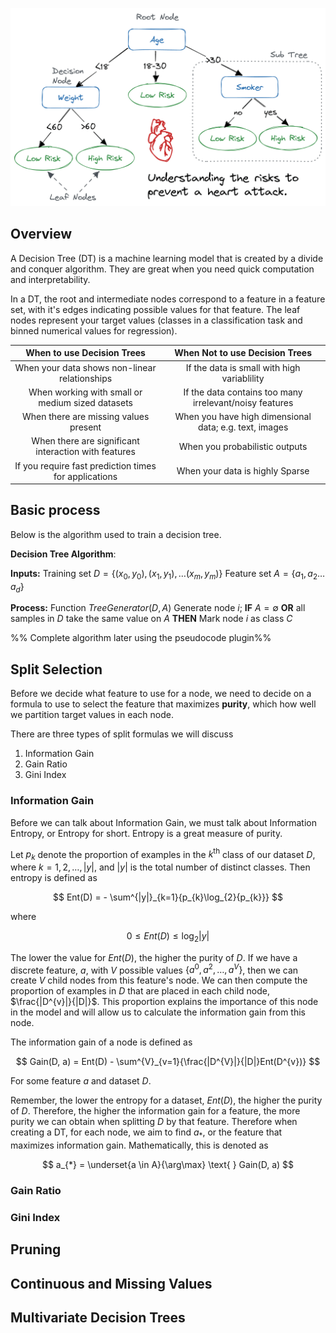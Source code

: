 ![Decision Tree](img/Decision%20Trees/img_01.avif)


## Overview
A Decision Tree (DT) is a machine learning model that is created by a divide and conquer algorithm.  They are great when you need quick computation and interpretability.

In a DT, the root and intermediate nodes correspond to a feature in a feature set, with it's edges indicating possible values for that feature. The leaf nodes represent your target values (classes in a classification task and binned numerical values for regression). 

|              When to use Decision Trees               |             When Not to use Decision Trees              |
| :---------------------------------------------------: | :-----------------------------------------------------: |
|     When your data shows non-linear relationships     |       If the data is small with high variablility       |
|   When working with small or medium sized datasets    | If the data contains too many irrelevant/noisy features |
|         When there are missing values present         | When you have high dimensional data; e.g. text, images  |
| When there are significant interaction with features  |             When you probabilistic outputs              |
| If you require fast prediction times for applications |             When your data is highly Sparse             |

## Basic process
Below is the algorithm used to train a decision tree.

__Decision Tree Algorithm__: 

__Inputs:__
	Training set $D = \{ (x_{0}, y_{0}), (x_{1}, y_{1}), \ldots (x_{m}, y_{m}) \}$ 
	 Feature set $A = \{ a_{1}, a_{2}  \ldots a_{d} \}$
	
__Process:__
	$\text{Function } TreeGenerator(D, A$)
	Generate node $i$;
	__IF__ $A = \emptyset$ __OR__ all samples in $D$ take the same value on $A$ __THEN__
		Mark node $i$ as class $C$

%% Complete algorithm later using the pseudocode plugin%%
## Split Selection
Before we decide what feature to use for a node, we need to decide on a formula to use to select the feature that maximizes __purity__, which how well we partition target values in each node.

There are three types of split formulas we will discuss

1. Information Gain
2. Gain Ratio
3. Gini Index

### Information Gain
Before we can talk about Information Gain, we must talk about Information Entropy, or Entropy for short. Entropy is a great measure of purity.

Let $p_{k}$ denote the proportion of examples in the $k^{\text{th}}$ class of our dataset $D$, where $k = 1, 2, \ldots, |y|$, and $|y|$ is the total number of distinct classes.  Then entropy is defined as 

$$
Ent(D) = - \sum^{|y|}_{k=1}{p_{k}\log_{2}{p_{k}}}
$$

where

$$
0 \leq Ent(D) \leq \log_{2}{|y|}
$$

The lower the value for $Ent(D)$, the higher the purity of $D$.  If we have a discrete feature, $a$, with $V$ possible values $\{ a^{0}, a^{2}, \ldots, a^{V} \}$, then we can create $V$ child nodes from this feature's node.  We can then compute the proportion of examples in $D$ that are placed in each child node, $\frac{|D^{v}|}{|D|}$.  This proportion explains the importance of this node in the model and will allow us to calculate the information gain from this node.

The information gain of a node is defined as

$$
Gain(D, a) = Ent(D) - \sum^{V}_{v=1}{\frac{|D^{V}|}{|D|}Ent(D^{v})}
$$

For some feature $a$ and dataset $D$.

Remember, the lower the entropy for a dataset, $Ent(D)$, the higher the purity of $D$.  Therefore, the higher the information gain for a feature, the more purity we can obtain when splitting $D$ by that feature. Therefore when creating a DT, for each node, we aim to find $a_{*}$, or the feature that maximizes information gain.  Mathematically, this is denoted as

$$
a_{*} = \underset{a \in A}{\arg\max} \text{ } Gain(D, a)
$$



### Gain Ratio
### Gini Index
## Pruning
## Continuous and Missing Values
## Multivariate Decision Trees
